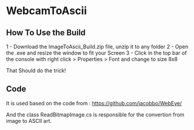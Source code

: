 # WebcamToAscii

## How To Use the Build

1 - Download the ImageToAscii_Build.zip file, unzip it to any folder
2 - Open the .exe and resize the window to fit your Screen
3 - Click in the top bar of the console with right click > Properties > Font and change to size 8x8

That Should do the trick!


## Code

It is used based on the code from : https://github.com/jacobbo/WebEye/

And the class ReadBitmapImage.cs is responsible for the convertion from image to ASCII art.

